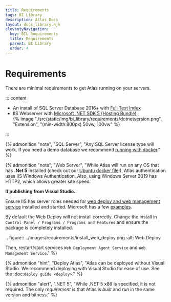 ```yaml
---
title: Requirements
tags: BI Library
description: Atlas Docs
layout: docs_library.njk
eleventyNavigation:
  key: BIL Requirements
  title: Requirements
  parent: BI Library
  order: 4
---
```


# Requirements

 
There are minimal requirements to get Atlas running on your servers.

::: content
- An install of SQL Server Database 2016+ with [Full Text Index](https://codingsight.com/implementing-full-text-search-in-sql-server-2016-for-beginners/)
- IIS Webserver with [Microsoft .NET SDK 5 (Hosting Bundle)](https://dotnet.microsoft.com/download/dotnet/5.0)
  <div class="box is-flex is-justify-content-center">
  {% image "./src/static/img/bi_library/requirements/dotnetversion.png", "Extension", "(min-width:800px) 50vw, 100vw" %}
  </div>
:::

{% admonition
   "note",
   "SQL Server",
   "Any SQL Server license type will work. If you need a demo database we recommend [running with docker](https://schwabencode.com/blog/2019/10/27/MSSQL-Server-2017-Docker-Full-Text-Search>)." %}

{% admonition
   "note",
   "Web Server",
   "While Atlas will run on any OS that has **.Net 5** installed (check out our [Ubuntu docker file](https://github.com/Riverside-Healthcare/Atlas-of-Information-Management/blob/master/Dockerfile>)!), Atlas authentication uses IIS Windows Authentication.
Also, using Windows Server 2019 has HTTP2, which allows greater site speed.

**If publishing from Visual Studio..**

Ensure IIS has server roles needed for [web deploy and web management service](https://docs.microsoft.com/en-us/aspnet/web-forms/overview/deployment/visual-studio-web-deployment/deploying-to-iis) installed and started. Microsoft has a few [examples](https://docs.microsoft.com/en-us/aspnet/web-forms/overview/deployment/visual-studio-web-deployment/deploying-to-iis).

By default the Web Deploy will not install correctly. Change the install in `Control Panel / Programs / Programs and Features` and ensure the package is completely installed.

.. figure:: ../images/requirements/install_web_deploy.png
   :alt: Web Deploy

Then, restart/start services `Web Deployment Agent Service` and `Web Management Service`."
%}

{% admonition
   "hint",
   "Deploy Atlas",
   "Atlas can be deployed without Visual Studio. We recommend deploying with Visual Studio for ease of use. See the :doc:`deploy guide <deploy>`."
%}

  
{% admonition
   "alert",
   ".NET 5",
   "While .NET 5 x86 is specified, it is not required. The only *requirement* is that Atlas is *built* and *run* in the same version and bitness."
%}

